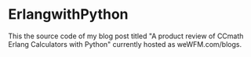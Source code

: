 # ErlangwithPython

This the source code of my blog post titled "A product review of CCmath Erlang Calculators with Python" currently hosted as weWFM.com/blogs. 
